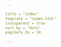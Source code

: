 ```yaml
---

title = "index"
template = "index.html"
transparent = true
sort_by = "date"
paginate_by = 10

---
```


